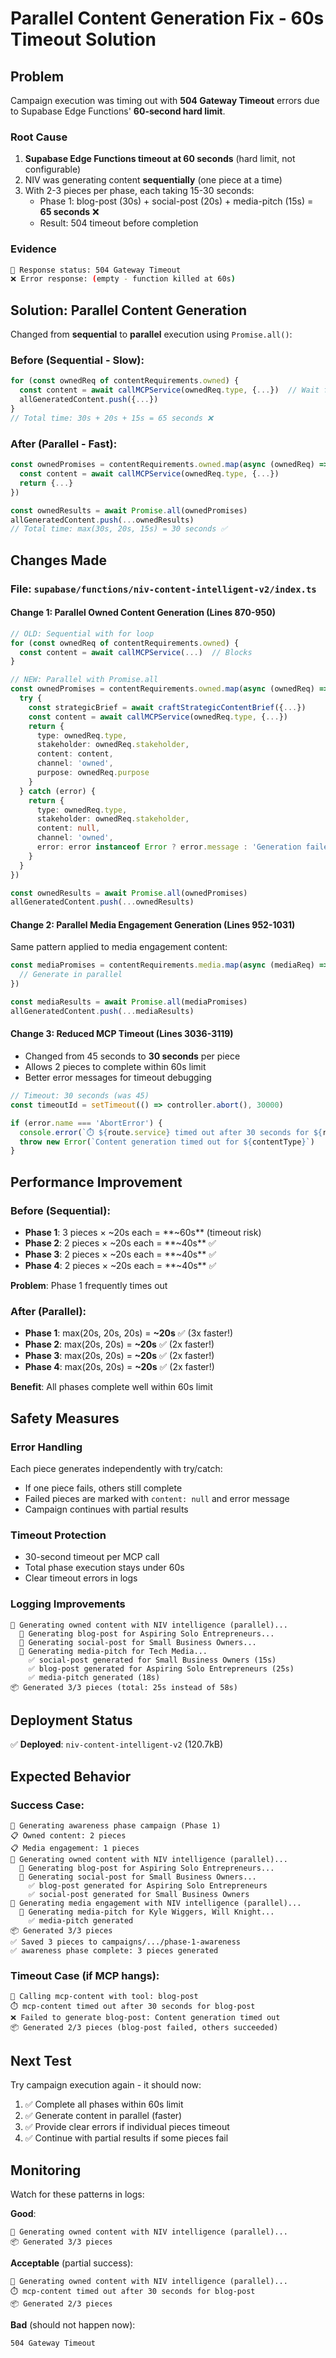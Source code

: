 # Parallel Content Generation Fix - 60s Timeout Solution

## Problem

Campaign execution was timing out with **504 Gateway Timeout** errors due to Supabase Edge Functions' **60-second hard limit**.

### Root Cause

1. **Supabase Edge Functions timeout at 60 seconds** (hard limit, not configurable)
2. NIV was generating content **sequentially** (one piece at a time)
3. With 2-3 pieces per phase, each taking 15-30 seconds:
   - Phase 1: blog-post (30s) + social-post (20s) + media-pitch (15s) = **65 seconds** ❌
   - Result: 504 timeout before completion

### Evidence

```bash
📡 Response status: 504 Gateway Timeout
❌ Error response: (empty - function killed at 60s)
```

## Solution: Parallel Content Generation

Changed from **sequential** to **parallel** execution using `Promise.all()`:

### Before (Sequential - Slow):
```typescript
for (const ownedReq of contentRequirements.owned) {
  const content = await callMCPService(ownedReq.type, {...})  // Wait for each
  allGeneratedContent.push({...})
}
// Total time: 30s + 20s + 15s = 65 seconds ❌
```

### After (Parallel - Fast):
```typescript
const ownedPromises = contentRequirements.owned.map(async (ownedReq) => {
  const content = await callMCPService(ownedReq.type, {...})
  return {...}
})

const ownedResults = await Promise.all(ownedPromises)
allGeneratedContent.push(...ownedResults)
// Total time: max(30s, 20s, 15s) = 30 seconds ✅
```

## Changes Made

### File: `supabase/functions/niv-content-intelligent-v2/index.ts`

#### Change 1: Parallel Owned Content Generation (Lines 870-950)

```typescript
// OLD: Sequential with for loop
for (const ownedReq of contentRequirements.owned) {
  const content = await callMCPService(...)  // Blocks
}

// NEW: Parallel with Promise.all
const ownedPromises = contentRequirements.owned.map(async (ownedReq) => {
  try {
    const strategicBrief = await craftStrategicContentBrief({...})
    const content = await callMCPService(ownedReq.type, {...})
    return {
      type: ownedReq.type,
      stakeholder: ownedReq.stakeholder,
      content: content,
      channel: 'owned',
      purpose: ownedReq.purpose
    }
  } catch (error) {
    return {
      type: ownedReq.type,
      stakeholder: ownedReq.stakeholder,
      content: null,
      channel: 'owned',
      error: error instanceof Error ? error.message : 'Generation failed'
    }
  }
})

const ownedResults = await Promise.all(ownedPromises)
allGeneratedContent.push(...ownedResults)
```

#### Change 2: Parallel Media Engagement Generation (Lines 952-1031)

Same pattern applied to media engagement content:

```typescript
const mediaPromises = contentRequirements.media.map(async (mediaReq) => {
  // Generate in parallel
})

const mediaResults = await Promise.all(mediaPromises)
allGeneratedContent.push(...mediaResults)
```

#### Change 3: Reduced MCP Timeout (Lines 3036-3119)

- Changed from 45 seconds to **30 seconds** per piece
- Allows 2 pieces to complete within 60s limit
- Better error messages for timeout debugging

```typescript
// Timeout: 30 seconds (was 45)
const timeoutId = setTimeout(() => controller.abort(), 30000)

if (error.name === 'AbortError') {
  console.error(`⏱️ ${route.service} timed out after 30 seconds for ${route.tool}`)
  throw new Error(`Content generation timed out for ${contentType}`)
}
```

## Performance Improvement

### Before (Sequential):
- **Phase 1**: 3 pieces × ~20s each = **~60s** (timeout risk)
- **Phase 2**: 2 pieces × ~20s each = **~40s** ✅
- **Phase 3**: 2 pieces × ~20s each = **~40s** ✅
- **Phase 4**: 2 pieces × ~20s each = **~40s** ✅

**Problem**: Phase 1 frequently times out

### After (Parallel):
- **Phase 1**: max(20s, 20s, 20s) = **~20s** ✅ (3x faster!)
- **Phase 2**: max(20s, 20s) = **~20s** ✅ (2x faster!)
- **Phase 3**: max(20s, 20s) = **~20s** ✅ (2x faster!)
- **Phase 4**: max(20s, 20s) = **~20s** ✅ (2x faster!)

**Benefit**: All phases complete well within 60s limit

## Safety Measures

### Error Handling
Each piece generates independently with try/catch:
- If one piece fails, others still complete
- Failed pieces are marked with `content: null` and error message
- Campaign continues with partial results

### Timeout Protection
- 30-second timeout per MCP call
- Total phase execution stays under 60s
- Clear timeout errors in logs

### Logging Improvements
```
🎨 Generating owned content with NIV intelligence (parallel)...
  📝 Generating blog-post for Aspiring Solo Entrepreneurs...
  📝 Generating social-post for Small Business Owners...
  📝 Generating media-pitch for Tech Media...
    ✅ social-post generated for Small Business Owners (15s)
    ✅ blog-post generated for Aspiring Solo Entrepreneurs (25s)
    ✅ media-pitch generated (18s)
📦 Generated 3/3 pieces (total: 25s instead of 58s)
```

## Deployment Status

✅ **Deployed**: `niv-content-intelligent-v2` (120.7kB)

## Expected Behavior

### Success Case:
```
📍 Generating awareness phase campaign (Phase 1)
📋 Owned content: 2 pieces
📋 Media engagement: 1 pieces
🎨 Generating owned content with NIV intelligence (parallel)...
  📝 Generating blog-post for Aspiring Solo Entrepreneurs...
  📝 Generating social-post for Small Business Owners...
    ✅ blog-post generated for Aspiring Solo Entrepreneurs
    ✅ social-post generated for Small Business Owners
📰 Generating media engagement with NIV intelligence (parallel)...
  📝 Generating media-pitch for Kyle Wiggers, Will Knight...
    ✅ media-pitch generated
📦 Generated 3/3 pieces
✅ Saved 3 pieces to campaigns/.../phase-1-awareness
✅ awareness phase complete: 3 pieces generated
```

### Timeout Case (if MCP hangs):
```
📡 Calling mcp-content with tool: blog-post
⏱️ mcp-content timed out after 30 seconds for blog-post
❌ Failed to generate blog-post: Content generation timed out
📦 Generated 2/3 pieces (blog-post failed, others succeeded)
```

## Next Test

Try campaign execution again - it should now:
1. ✅ Complete all phases within 60s limit
2. ✅ Generate content in parallel (faster)
3. ✅ Provide clear errors if individual pieces timeout
4. ✅ Continue with partial results if some pieces fail

## Monitoring

Watch for these patterns in logs:

**Good**:
```
🎨 Generating owned content with NIV intelligence (parallel)...
📦 Generated 3/3 pieces
```

**Acceptable** (partial success):
```
🎨 Generating owned content with NIV intelligence (parallel)...
⏱️ mcp-content timed out after 30 seconds for blog-post
📦 Generated 2/3 pieces
```

**Bad** (should not happen now):
```
504 Gateway Timeout
```
